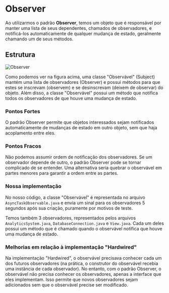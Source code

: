 # Observer

Ao utilizarmos o padrão **Observer**, temos um objeto que é responsável por manter uma lista de seus dependentes, chamados de observadores, e notificá-los automaticamente de qualquer mudança de estado, geralmente chamando um de seus métodos.

## Estrutura

![Observer](https://refactoring.guru/images/patterns/diagrams/observer/structure.png)

Como podemos ver na figura acima, uma classe "Observável" (Subject) mantém uma lista de observadores (Observer) e possui métodos para que estes se inscrevam (observem) e se desinscrevam (deixem de observar) do objeto. Além disso, a classe "Observável" possui um método que notifica todos os observadores de que houve uma mudança de estado.

### Pontos Fortes

O padrão Observer permite que objetos interessados sejam notificados automaticamente de mudanças de estado em outro objeto, sem que haja acoplamento entre eles.

### Pontos Fracos

Não podemos assumir ordem de notificação dos observadores. Se um observador depende de outro, o padrão Observer pode se tornar complicado de se entender. Uma alternativa seria quebrar o observável em partes menores para garantir a ordem entre as partes.

### Nossa implementação

No nosso código, a classe "Observável" é representada no arquivo `AsyncTaskObservable.java` e envia um sinal para os observadores 5 segundos após sua criação, puramente por motivos de teste.

Temos também 3 observadores, representados pelos arquivos `AnalyticsSystem.java`, `DatabaseConnection.java` e `View.java`. Cada um deles possui um método que é chamado quando o observável notifica que houve uma mudança de estado.

### Melhorias em relação à implementação "Hardwired"

Na implementação "Hardwired", o observável precisava conhecer cada um dos futuros observadores (na prática, o construtor do observável recebia uma instância de cada observador). No entanto, com o padrão Observer, o observável não precisa conhecer os observadores, apenas a interface que eles implementam. Isso permite que novos observadores sejam adicionados sem que o observável precise ser modificado.
